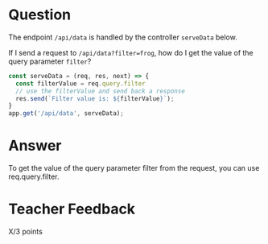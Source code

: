 # Question

The endpoint `/api/data` is handled by the controller `serveData` below.

If I send a request to `/api/data?filter=frog`, how do I get the value of the query parameter `filter`?

```js
const serveData = (req, res, next) => {
  const filterValue = req.query.filter
  // use the filterValue and send back a response
  res.send(`Filter value is: ${filterValue}`);
}
app.get('/api/data', serveData);
```

# Answer
To get the value of the query parameter filter from the request, you can use req.query.filter.


# Teacher Feedback

X/3 points